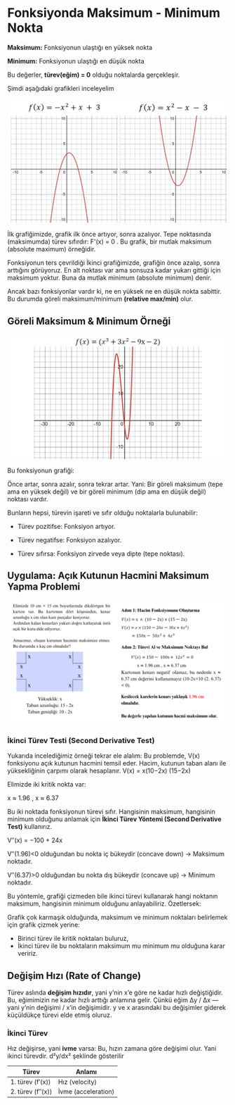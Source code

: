 # Fonksiyonda Maksimum - Minimum Nokta

**Maksimum:** Fonksiyonun ulaştığı en yüksek nokta

**Minimum:** Fonksiyonun ulaştığı en düşük nokta

Bu değerler, **türev(eğim) = 0** olduğu noktalarda gerçekleşir.

Şimdi aşağıdaki grafikleri inceleyelim

![](../assets/images/max-min.png)

İlk grafiğimizde, grafik ilk önce artıyor, sonra azalıyor. Tepe noktasında (maksimumda) türev sıfırdır: F'(x) = 0 . Bu grafik, bir mutlak maksimum (absolute maximum) örneğidir.

Fonksiyonun ters çevrildiği İkinci grafiğimizde, grafiğin önce azalıp, sonra arttığını görüyoruz. En alt noktası var ama sonsuza kadar yukarı gittiği için maksimum yoktur. Buna da mutlak minimum (absolute minimum) denir.

Ancak bazı fonksiyonlar vardır ki, ne en yüksek ne en düşük nokta sabittir. Bu durumda göreli maksimum/minimum **(relative max/min)** olur.

## Göreli Maksimum & Minimum Örneği

![](../assets/images/max-min2.png)

Bu fonksiyonun grafiği:

Önce artar, sonra azalır, sonra tekrar artar. Yani: Bir göreli maksimum (tepe ama en yüksek değil) ve bir göreli minimum (dip ama en düşük değil) noktası vardır.

Bunların hepsi, türevin işareti ve sıfır olduğu noktalarla bulunabilir:

- Türev pozitifse: Fonksiyon artıyor.

- Türev negatifse: Fonksiyon azalıyor.

- Türev sıfırsa: Fonksiyon zirvede veya dipte (tepe noktası).

## Uygulama: Açık Kutunun Hacmini Maksimum Yapma Problemi

![](../assets/images/uygulama.png)

### İkinci Türev Testi (Second Derivative Test)

Yukarıda incelediğimiz örneği tekrar ele alalım:
Bu problemde, V(x) fonksiyonu açık kutunun hacmini temsil eder. Hacim, kutunun taban alanı ile yüksekliğinin çarpımı olarak hesaplanır.
V(x) = x(10−2x) (15−2x)

Elimizde iki kritik nokta var:

x ≈ 1.96 , x ≈ 6.37

Bu iki noktada fonksiyonun türevi sıfır. Hangisinin maksimum, hangisinin minimum olduğunu anlamak için **İkinci Türev Yöntemi (Second Derivative Test)** kullanırız.

V′′(x) = −100 + 24x

V′′(1.96)<0 olduğundan bu nokta iç bükeydir (concave down) → Maksimum noktadır.

V′′(6.37)>0 olduğundan bu nokta dış bükeydir (concave up) → Minimum noktadır.

Bu yöntemle, grafiği çizmeden bile ikinci türevi kullanarak hangi noktanın maksimum, hangisinin minimum olduğunu anlayabiliriz. Özetlersek:

Grafik çok karmaşık olduğunda, maksimum ve minimum noktaları belirlemek için grafik çizmek yerine:

- Birinci türev ile kritik noktaları buluruz,
- İkinci türev ile bu noktaların maksimum mu minimum mu olduğuna karar veririz.

## Değişim Hızı (Rate of Change)

Türev aslında **değişim hızıdır**, yani y’nin x’e göre ne kadar hızlı değiştiğidir. Bu, eğimimizin ne kadar hızlı arttığı anlamına gelir. Çünkü eğim Δy / Δx — yani y’nin değişimi / x’in değişimidir. y ve x arasındaki bu değişimler giderek küçüldükçe türevi elde etmiş oluruz.

### İkinci Türev

Hız değişirse, yani **ivme** varsa: Bu, hızın zamana göre değişimi olur. Yani ikinci türevdir. d²y/dx² şeklinde gösterilir

| Türev            | Anlamı              |
| ---------------- | ------------------- |
| 1. türev (f′(x)) | Hız (velocity)      |
| 2. türev (f″(x)) | İvme (acceleration) |
